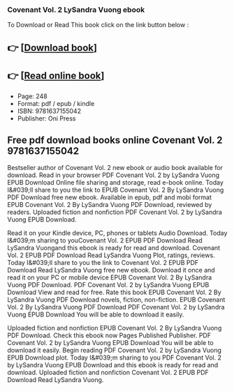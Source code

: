### Covenant Vol. 2 LySandra Vuong ebook

To Download or Read This book click on the link button below :

## 👉  [**[Download book](http://filesbooks.info/download.php?group=book&from=github.com&id=720251&lnk=1065 "Download book")**]

## 👉  [**[Read online book](http://filesbooks.info/download.php?group=book&from=github.com&id=720251&lnk=1065 "Read online book")**]


* Page: 248
* Format: pdf / epub / kindle
* ISBN: 9781637155042
* Publisher: Oni Press



## Free pdf download books online Covenant Vol. 2 9781637155042


Bestseller author of Covenant Vol. 2 new ebook or audio book available for download. Read in your browser PDF Covenant Vol. 2 by LySandra Vuong EPUB Download Online file sharing and storage, read e-book online. Today I&amp;#039;ll share to you the link to EPUB Covenant Vol. 2 By LySandra Vuong PDF Download free new ebook. Available in epub, pdf and mobi format EPUB Covenant Vol. 2 By LySandra Vuong PDF Download, reviewed by readers. Uploaded fiction and nonfiction PDF Covenant Vol. 2 by LySandra Vuong EPUB Download.

Read it on your Kindle device, PC, phones or tablets Audio Download. Today I&amp;#039;m sharing to youCovenant Vol. 2 EPUB PDF Download Read LySandra Vuongand this ebook is ready for read and download. Covenant Vol. 2 EPUB PDF Download Read LySandra Vuong Plot, ratings, reviews. Today I&amp;#039;ll share to you the link to Covenant Vol. 2 EPUB PDF Download Read LySandra Vuong free new ebook. Download it once and read it on your PC or mobile device EPUB Covenant Vol. 2 By LySandra Vuong PDF Download. PDF Covenant Vol. 2 by LySandra Vuong EPUB Download View and read for free. Rate this book EPUB Covenant Vol. 2 By LySandra Vuong PDF Download novels, fiction, non-fiction. EPUB Covenant Vol. 2 By LySandra Vuong PDF Download PDF Covenant Vol. 2 by LySandra Vuong EPUB Download You will be able to download it easily.

Uploaded fiction and nonfiction EPUB Covenant Vol. 2 By LySandra Vuong PDF Download. Check this ebook now Pages Published Publisher. PDF Covenant Vol. 2 by LySandra Vuong EPUB Download You will be able to download it easily. Begin reading PDF Covenant Vol. 2 by LySandra Vuong EPUB Download plot. Today I&amp;#039;m sharing to you PDF Covenant Vol. 2 by LySandra Vuong EPUB Download and this ebook is ready for read and download. Uploaded fiction and nonfiction Covenant Vol. 2 EPUB PDF Download Read LySandra Vuong.





